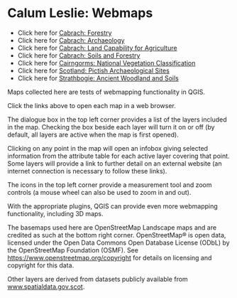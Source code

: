 # Calum Leslie: Webmaps

* Click here for [Cabrach: Forestry](/cabrach-forestry/index.html)
* Click here for [Cabrach: Archaeology](/cabrach-forestry-archaeo/index.html)
* Click here for [Cabrach: Land Capability for Agriculture](/cabrach-land-capability-for-agri/index.html)
* Click here for [Cabrach: Soils and Forestry](/cabrach-soils-forestry/index.html)
* Click here for [Cairngorms: National Vegetation Classification](/cairngorms-nvc/index.html)
* Click here for [Scotland: Pictish Archaeological Sites](/scotland-picts/index.html)
* Click here for [Strathbogie: Ancient Woodland and Soils](/strathbogie-awi-soils/index.html)

Maps collected here are tests of webmapping functionality in QGIS. 

Click the links above to open each map in a web browser.

The dialogue box in the top left corner provides a list of the layers included in the map. Checking the box beside each layer will turn it on or off (by default, all layers are active when the map is first opened). 

Clicking on any point in the map will open an infobox giving selected information from the attribute table for each active layer covering that point. Some layers will provide a link to further detail on an external website (an internet connection is necessary to follow these links). 

The icons in the top left corner provide a measurement tool and zoom controls (a mouse wheel can also be used to zoom in and out). 

With the appropriate plugins, QGIS can provide even more webmapping functionality, including 3D maps.

The basemaps used here are OpenStreetMap Landscape maps and are credited as such at the bottom right corner. OpenStreetMap® is open data, licensed under the Open Data Commons Open Database License (ODbL) by the OpenStreetMap Foundation (OSMF). See https://www.openstreetmap.org/copyright for details on licensing and copyright for this data.

Other layers are derived from datasets publicly available from www.spatialdata.gov.scot. 
